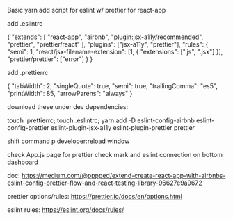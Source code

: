 Basic yarn add script for eslint w/ prettier for react-app

add .eslintrc

{
  "extends": [
    "react-app",
    "airbnb",
    "plugin:jsx-a11y/recommended",
    "prettier",
    "prettier/react"
  ],
  "plugins": ["jsx-a11y", "prettier"],
  "rules": {
    "semi": 1,
    "react/jsx-filename-extension": [1, { "extensions": [".js", ".jsx"] }],
    "prettier/prettier": ["error"]
  }
}

add .prettierrc

{
  "tabWidth": 2,
  "singleQuote": true,
  "semi": true,
  "trailingComma": "es5",
  "printWidth": 85,
  "arrowParens": "always"
}


download these under dev dependencies: 

touch .prettierrc; touch .eslintrc; yarn add -D eslint-config-airbnb eslint-config-prettier eslint-plugin-jsx-a11y eslint-plugin-prettier prettier

shift command p 
  developer:reload window

check App.js page for prettier check mark and eslint connection on bottom dashboard

doc: 
  https://medium.com/@pppped/extend-create-react-app-with-airbnbs-eslint-config-prettier-flow-and-react-testing-library-96627e9a9672

prettier options/rules: 
  https://prettier.io/docs/en/options.html

eslint rules: 
  https://eslint.org/docs/rules/
